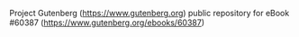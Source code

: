 Project Gutenberg (https://www.gutenberg.org) public repository for eBook #60387 (https://www.gutenberg.org/ebooks/60387)
